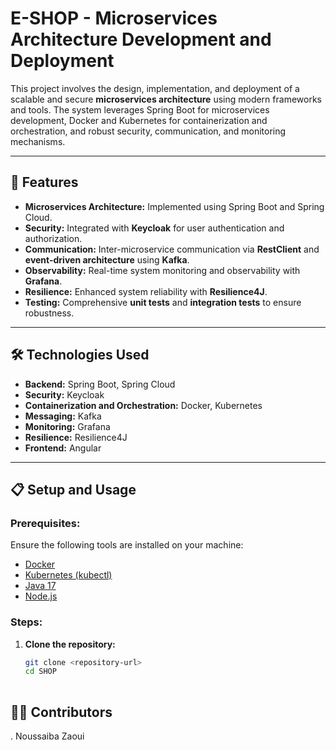 # E-SHOP - Microservices Architecture Development and Deployment  



This project involves the design, implementation, and deployment of a scalable and secure **microservices architecture** using modern frameworks and tools. The system leverages Spring Boot for microservices development, Docker and Kubernetes for containerization and orchestration, and robust security, communication, and monitoring mechanisms.  

---

## 🚀 **Features**  

- **Microservices Architecture:** Implemented using Spring Boot and Spring Cloud.  
- **Security:** Integrated with **Keycloak** for user authentication and authorization.  
- **Communication:** Inter-microservice communication via **RestClient** and **event-driven architecture** using **Kafka**.  
- **Observability:** Real-time system monitoring and observability with **Grafana**.  
- **Resilience:** Enhanced system reliability with **Resilience4J**.  
- **Testing:** Comprehensive **unit tests** and **integration tests** to ensure robustness.  

---

## 🛠️ **Technologies Used**  

- **Backend:** Spring Boot, Spring Cloud  
- **Security:** Keycloak  
- **Containerization and Orchestration:** Docker, Kubernetes  
- **Messaging:** Kafka  
- **Monitoring:** Grafana  
- **Resilience:** Resilience4J  
- **Frontend:** Angular  

---

## 📋 **Setup and Usage**  

### Prerequisites:  
Ensure the following tools are installed on your machine:  
- [Docker](https://www.docker.com/)  
- [Kubernetes (kubectl)](https://kubernetes.io/)  
- [Java 17](https://openjdk.org/projects/jdk/17/)  
- [Node.js](https://nodejs.org/)  
 

### Steps:  
1. **Clone the repository:**  
   ```bash  
   git clone <repository-url>  
   cd SHOP
  

##  **👩‍💻 Contributors**  
. Noussaiba Zaoui

